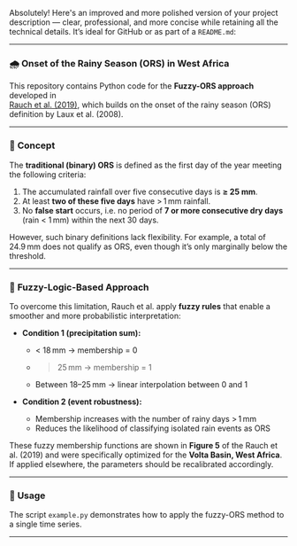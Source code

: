Absolutely! Here's an improved and more polished version of your project description — clear, professional, and more concise while retaining all the technical details. It’s ideal for GitHub or as part of a `README.md`:

---

### 🌧️ **Onset of the Rainy Season (ORS) in West Africa**

This repository contains Python code for the **Fuzzy-ORS approach** developed in  
[Rauch et al. (2019)](https://doi.org/10.3390/atmos10090528), which builds on the onset of the rainy season (ORS) definition by Laux et al. (2008).

---

### 📌 **Concept**

The **traditional (binary) ORS** is defined as the first day of the year meeting the following criteria:
1. The accumulated rainfall over five consecutive days is **≥ 25 mm**.
2. At least **two of these five days** have > 1 mm rainfall.
3. No **false start** occurs, i.e. no period of **7 or more consecutive dry days** (rain < 1 mm) within the next 30 days.

However, such binary definitions lack flexibility. For example, a total of 24.9 mm does not qualify as ORS, even though it’s only marginally below the threshold.

---

### 🤖 **Fuzzy-Logic-Based Approach**

To overcome this limitation, Rauch et al. apply **fuzzy rules** that enable a smoother and more probabilistic interpretation:

- **Condition 1 (precipitation sum):**  
  - < 18 mm → membership = 0  
  - > 25 mm → membership = 1  
  - Between 18–25 mm → linear interpolation between 0 and 1  

- **Condition 2 (event robustness):**  
  - Membership increases with the number of rainy days > 1 mm  
  - Reduces the likelihood of classifying isolated rain events as ORS

These fuzzy membership functions are shown in **Figure 5** of the Rauch et al. (2019) and were specifically optimized for the **Volta Basin, West Africa**. If applied elsewhere, the parameters should be recalibrated accordingly.

---

### 🧪 **Usage**

The script `example.py` demonstrates how to apply the fuzzy-ORS method to a single time series.

---
